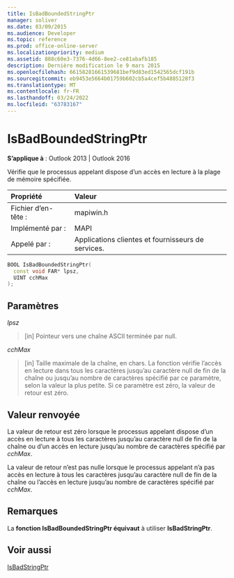 ```yaml
---
title: IsBadBoundedStringPtr
manager: soliver
ms.date: 03/09/2015
ms.audience: Developer
ms.topic: reference
ms.prod: office-online-server
ms.localizationpriority: medium
ms.assetid: 888c60e3-7376-4d66-8ee2-ce81abafb185
description: Dernière modification le 9 mars 2015
ms.openlocfilehash: 66158281661539681bef9d83ed1542565dcf191b
ms.sourcegitcommit: eb9453e5664b01759b602cb5a4cef5b4885128f3
ms.translationtype: MT
ms.contentlocale: fr-FR
ms.lasthandoff: 03/24/2022
ms.locfileid: "63783167"
---
```

# <a name="isbadboundedstringptr"></a>IsBadBoundedStringPtr

  
  
**S’applique à** : Outlook 2013 | Outlook 2016 
  
Vérifie que le processus appelant dispose d’un accès en lecture à la plage de mémoire spécifiée.
  
|Propriété|Valeur|
|:-----|:-----|
|Fichier d’en-tête :  <br/> |mapiwin.h  <br/> |
|Implémenté par :  <br/> |MAPI  <br/> |
|Appelé par :  <br/> |Applications clientes et fournisseurs de services. |
   
```cpp
BOOL IsBadBoundedStringPtr(
  const void FAR* lpsz,
  UINT cchMax
);
```

## <a name="parameters"></a>Paramètres

 _lpsz_
  
> [in] Pointeur vers une chaîne ASCII terminée par null.
    
 _cchMax_
  
> [in] Taille maximale de la chaîne, en chars. La fonction vérifie l’accès en lecture dans tous les caractères jusqu’au caractère null de fin de la chaîne ou jusqu’au nombre de caractères spécifié par ce paramètre, selon la valeur la plus petite. Si ce paramètre est zéro, la valeur de retour est zéro.
    
## <a name="return-value"></a>Valeur renvoyée

La valeur de retour est zéro lorsque le processus appelant dispose d’un accès en lecture à tous les caractères jusqu’au caractère null de fin de la chaîne ou d’un accès en lecture jusqu’au nombre de caractères spécifié par  _cchMax_.
  
La valeur de retour n’est pas nulle lorsque le processus appelant n’a pas accès en lecture à tous les caractères jusqu’au caractère null de fin de la chaîne ou l’accès en lecture jusqu’au nombre de caractères spécifié par  _cchMax_.
  
## <a name="remarks"></a>Remarques

La **fonction IsBadBoundedStringPtr équivaut** à utiliser **IsBadStringPtr**.
  
## <a name="see-also"></a>Voir aussi



[IsBadStringPtr](https://msdn.microsoft.com/library/windows/desktop/aa366714%28v=vs.85%29.aspx)

